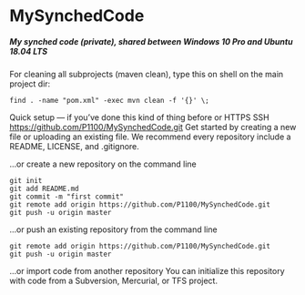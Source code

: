 # MySynchedCode
##### My synched code (private), shared between Windows 10 Pro and Ubuntu 18.04 LTS

For cleaning all subprojects (maven clean), type this on shell on the main project dir:

`find . -name "pom.xml" -exec mvn clean -f '{}' \;`

Quick setup — if you’ve done this kind of thing before or	HTTPS SSH
https://github.com/P1100/MySynchedCode.git
Get started by creating a new file or uploading an existing file. We recommend every repository include a README, LICENSE, and .gitignore.

…or create a new repository on the command line 

```echo "# MyCode" >> README.md
git init
git add README.md
git commit -m "first commit"
git remote add origin https://github.com/P1100/MySynchedCode.git
git push -u origin master
```

…or push an existing repository from the command line
```
git remote add origin https://github.com/P1100/MySynchedCode.git
git push -u origin master
```
…or import code from another repository
You can initialize this repository with code from a Subversion, Mercurial, or TFS project.

